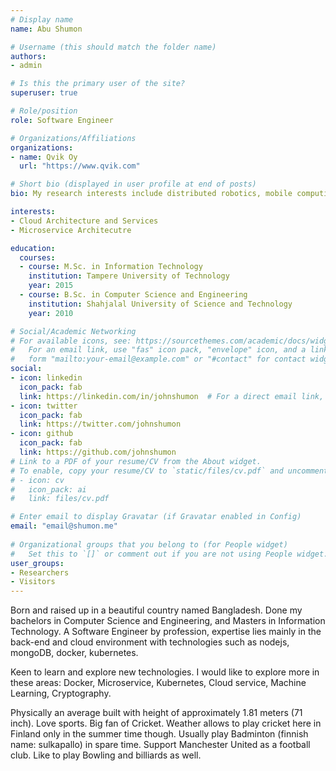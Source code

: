 ```yaml
---
# Display name
name: Abu Shumon

# Username (this should match the folder name)
authors:
- admin

# Is this the primary user of the site?
superuser: true

# Role/position
role: Software Engineer 

# Organizations/Affiliations
organizations:
- name: Qvik Oy
  url: "https://www.qvik.com"

# Short bio (displayed in user profile at end of posts)
bio: My research interests include distributed robotics, mobile computing and programmable matter.

interests:
- Cloud Architecture and Services
- Microservice Architecutre

education:
  courses:
  - course: M.Sc. in Information Technology
    institution: Tampere University of Technology
    year: 2015
  - course: B.Sc. in Computer Science and Engineering
    institution: Shahjalal University of Science and Technology
    year: 2010

# Social/Academic Networking
# For available icons, see: https://sourcethemes.com/academic/docs/widgets/#icons
#   For an email link, use "fas" icon pack, "envelope" icon, and a link in the
#   form "mailto:your-email@example.com" or "#contact" for contact widget.
social:
- icon: linkedin
  icon_pack: fab
  link: https://linkedin.com/in/johnshumon  # For a direct email link, use "mailto:test@example.org".
- icon: twitter
  icon_pack: fab
  link: https://twitter.com/johnshumon
- icon: github
  icon_pack: fab
  link: https://github.com/johnshumon
# Link to a PDF of your resume/CV from the About widget.
# To enable, copy your resume/CV to `static/files/cv.pdf` and uncomment the lines below.  
# - icon: cv
#   icon_pack: ai
#   link: files/cv.pdf

# Enter email to display Gravatar (if Gravatar enabled in Config)
email: "email@shumon.me"
  
# Organizational groups that you belong to (for People widget)
#   Set this to `[]` or comment out if you are not using People widget.  
user_groups:
- Researchers
- Visitors
---
```


Born and raised up in a beautiful country named Bangladesh. Done my bachelors in Computer Science and Engineering, and Masters in Information Technology. A Software Engineer by profession, expertise lies mainly in the back-end and cloud environment with technologies such as nodejs, mongoDB, docker, kubernetes.

Keen to learn and explore new technologies. I would like to explore more in these areas: Docker, Microservice, Kubernetes, Cloud service, Machine Learning, Cryptography.

Physically an average built with height of approximately 1.81 meters (71 inch). Love sports. Big fan of Cricket. Weather allows to play cricket here in Finland only in the summer time though. Usually play Badminton (finnish name: sulkapallo) in spare time. Support Manchester United as a football club. Like to play Bowling and billiards as well. 

